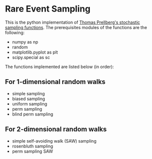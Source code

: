 # Rare Event Sampling

This is the python implementation of [Thomas Prellberg's stochastic sampling functions](https://webspace.maths.qmul.ac.uk/t.prellberg/papers/pub084pre.pdf). 
The prerequisites modules of the functions are the following:

- numpy as np
- random
- matplotlib.pyplot as plt
- scipy.special as sc

The functions implemented are listed below (in order):

## For 1-dimensional random walks

- simple sampling 
- biased sampling
- uniform sampling
- perm sampling
- blind perm sampling

## For 2-dimensional random walks

- simple self-avoiding walk (SAW) sampling
- rosenbluth sampling
- perm sampling SAW
